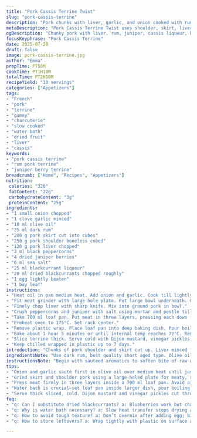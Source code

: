 ```yaml
---
title: "Pork Cassis Terrine Twist"
slug: "pork-cassis-terrine"
description: "Pork chunks with liver, garlic, and onion cooked with rum. Ground with juniper, black pepper, salt. Cassis liqueur and dried currants added. Egg binds. Pressed in loaf pan with bay leaf. Cooked in water bath until 72°C. Cooled, chilled 10+ hours. Served sliced with mustard and pickles. Makes 10 portions. Rich, berry aroma, gamey notes. Uses shoulder and skirt pork. Different dried berry and oil for slight variations."
metaDescription: "Pork Cassis Terrine Twist uses shoulder, skirt, liver, juniper, cassis, and rum, baked in a water bath to 72°C. Chilled, sliced, bold berry, gamey notes."
ogDescription: "Chunky pork with liver, rum, juniper, cassis liqueur, baked slow in water bath. Chilled firm slices, served with mustard & pickles. Rustic French terrine style."
focusKeyphrase: "Pork Cassis Terrine"
date: 2025-07-28
draft: false
image: pork-cassis-terrine.jpg
author: "Emma"
prepTime: PT50M
cookTime: PT1H10M
totalTime: PT2H10M
recipeYield: "10 servings"
categories: ["Appetizers"]
tags:
- "French"
- "pork"
- "terrine"
- "gamey"
- "charcuterie"
- "slow cooked"
- "water bath"
- "dried fruit"
- "liver"
- "cassis"
keywords:
- "pork cassis terrine"
- "rum pork terrine"
- "juniper berry terrine"
breadcrumb: ["Home", "Recipes", "Appetizers"]
nutrition: 
 calories: "320"
 fatContent: "22g"
 carbohydrateContent: "3g"
 proteinContent: "25g"
ingredients:
- "1 small onion chopped"
- "1 clove garlic minced"
- "10 ml olive oil"
- "25 ml dark rum"
- "200 g pork skirt cut into cubes"
- "250 g pork shoulder boneless cubed"
- "120 g pork liver chopped"
- "3 ml black peppercorns"
- "4 dried juniper berries"
- "6 ml sea salt"
- "25 ml blackcurrant liqueur"
- "20 ml dried blackcurrants chopped roughly"
- "1 egg lightly beaten"
- "1 bay leaf"
instructions:
- "Heat oil in pan medium heat. Add onion and garlic. Cook till lightly browned. Pour in rum. Let it reduce almost dry. Cool down."
- "Fit meat grinder with large hole plate. Put large bowl underneath. Grind skirt and shoulder pork cubes in batches."
- "Finely chop liver with sharp knife. Mix into ground pork in bowl."
- "Crush peppercorns and juniper with salt using mortar and pestle till powder. Stir into meat along with cassis liqueur, dried blackcurrants, egg and cooled onion mix. Mix vigorously but not overwork."
- "Take 700 ml loaf pan. Put meat in three layers, pressing each down firmly to remove air. Smooth top. Lay bay leaf on surface. Wrap tightly with plastic wrap directly on top. Chill minimum 7 hours or overnight."
- "Preheat oven to 175°C. Set rack center."
- "Remove plastic wrap. Place loaf pan into deep baking dish. Pour boiling water around pan to halfway up sides."
- "Bake about 1 hour 5 minutes or until internal temp reaches 72°C. Remove from water bath. Let cool on rack. Cover and refrigerate at least 10 hours."
- "Slice terrine thick. Serve cold with Dijon mustard, vinegar pickles, crusty bread."
- "Keep chilled wrapped in plastic up to 7 days."
introduction: "Chunks of pork shoulder and skirt cut up. Liver minced fine. Garlic and onion sautéed in olive oil, rum to lift off. Peppercorns crushed whole, juniper berries broken down with salt. Blackcurrant liqueur in. Dried berries chopped chunky for texture. Egg binds it all. Pressed with bay leaf on top. Let rest overnight. Water bath cooks gently. Temperature crucial. Cool, firm up in fridge before slicing. Tastes wild, blackberry notes with gamey pork. Bring Dijon mustard and tart pickles. Bread, crust or light rye, for dunking. Holds firm in fridge, easy lunch slice or starter. Different cuts change texture, liver makes bold. Blackcurrants swirl flavor. No gluten, dairy-free punch. Rich, rustic French terrine without frills."
ingredientsNote: "Use dark rum, best quality short aged type. Olive oil lends fruitiness instead of butter. Pork shoulder has fat and flesh balance while skirt meat adds texture. Liver chopped by hand keeps pieces visible, not pureed smooth. Blackcurrant liqueur adds dark fruit character; without it, hide bittersweet cassis flavor lost. Dried blackcurrants optional but add chew, substitute with dried blueberries for subtly different taste. Salt precise: don’t overdo or it'll overpower natural flavors. Pepper and juniper cracked fresh for aromatic freshness. Egg binds to hold shape but avoid overmixing to prevent tough texture. Bay leaf on top releases herbal scents during cook. Loaf pan size matters — too big, meat spreads thin and dries. Plastic wrap pressed directly prevents crust forming and tough edges while chilling."
instructionsNote: "Begin with sauteed aromatics to soften bite of raw onion and garlic. Rum deglaze extracts sticky browned bits for depth. Coarse grind of meat keeps texture from becoming paste-like. Liver chopped finely by knife prevents overpowering. Combine spices with salt first to evenly season meats. Mix in dried currants last; avoid too much stirring to keep fruit intact. Pack terrine in layers firmly to eliminate air pockets which cause crumbling. Chill minimum 7 hours to let flavors meld, ideally overnight. Baking in water bath ensures slow even heat, prevents cracking or drying out. Insert thermometer mid-bake for accurate doneness—72°C signals safe cooked meat without dryness. Cooling on rack avoids condensation beneath terrine. Re-chill to firm slices. Serve cold, garnished with mustard and pickles to cut richness. Store wrapped tightly to preserve moisture and deter fridge odors. Slice thickness matters — thinner slices taste milder and less crumbly. Timing flexible by few minutes depending on oven variability."
tips:
- "Onion and garlic sauté first in olive oil over medium heat until just browned. Avoid burning to keep bitterness low. Add rum last to deglaze pan, reduce almost dry to concentrate flavors but not caramelize too hard. Cool completely before mixing into meat. Warm mix will kill bind from egg and change texture."
- "Grind skirt and shoulder pork using a large-holed plate for meaty, slightly coarse texture. Liver should remain finely chopped by hand, no pureeing. Keeps texture visible and prevents liver from overwhelming. Mixing spices with salt first spreads even flavor across meat and avoids salty bursts. Fold in dried currants slowly; crushing berries ruins chewiness."
- "Press meat firmly in three layers inside a 700 ml loaf pan. Avoid air pockets which cause crumbles. Smooth surface so bay leaf sits flush, releases aroma during baking. Wrap plastic wrap tight directly on surface to prevent crust forming and drying edges. Chill at least 7 hours or overnight to meld flavors before cooking."
- "Water bath is crucial—set loaf pan inside larger dish, pour boiling water halfway up sides. This cooks terrine gently, prevents cracking and drying out. Insert thermometer mid-bake aiming for 72°C internal temp. Oven temp 175°C steady heat. Cooling on rack stops condensation under terrine, avoiding soggy bottom. Refrigerate 10+ hours to firm, making thick slicing possible."
- "Serve thick sliced, cold. Dijon mustard and vinegar pickles cut through fattiness and gamey meat. Crusty or rye bread adds crunch and soak-up for juices. Store wrapped tightly in plastic for up to 7 days. Keeps moisture, stops fridge aromas infusion. Slice thickness affects texture—thinner slices milder, less crumbly; thicker slices hold shape better but more intense flavor."
faq:
- "q: Can I substitute dried blackcurrants? a: Blueberries work but change slightly flavor. Currants add chew texture, sweetness slightly bitter. Skipping dried berries means less chew, less fruity hit. Use sparingly - big berry chunks can disrupt terrine structure or moisture levels."
- "q: Why is water bath necessary? a: Slow heat transfer stops drying and cracking. Oven dry heat alone would cook exterior faster, inside stays undercooked - risk grainy crust and leak juices. Water bath evens temp, steady gentle cook. Important for texture and to hit 72°C safely without overcooking."
- "q: How to avoid tough texture? a: Don’t overmix after adding egg; binds protein but too much mixing tightens meat, toughens slice. Meat ground coarse limits paste effect. Liver chopped finely but not pureed adding pockets of softness. Salt level precise so no dryness or overly salty bites. Rest overnight chills firm but keeps moisture."
- "q: How to store leftovers? a: Wrap tightly with plastic on surface and store in fridge up to 7 days. Keeps moisture, deters odors. Freeze not recommended; texture changes and berries mush. Re-slice cold to maintain firm shape. Let sit few minutes after fridge to soften fats slightly but serve chilled for best bite."

---
```

